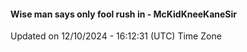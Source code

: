 #### Wise man says only fool rush in - McKidKneeKaneSir
Updated on 12/10/2024 - 16:12:31 (UTC) Time Zone
